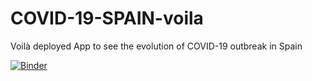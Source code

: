 # COVID-19-SPAIN-voila
Voilà deployed App to see the evolution of COVID-19 outbreak in Spain

[![Binder](https://mybinder.org/badge_logo.svg)](https://mybinder.org/v2/gh/Miguel-ASM/COVID-19-SPAIN-voila/master?urlpath=%2Fvoila%2Frender%2Fpath%2Fto%2Fnotebook.ipynb)
